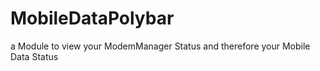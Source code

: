# MobileDataPolybar
a Module to view your ModemManager Status and therefore your Mobile Data Status

